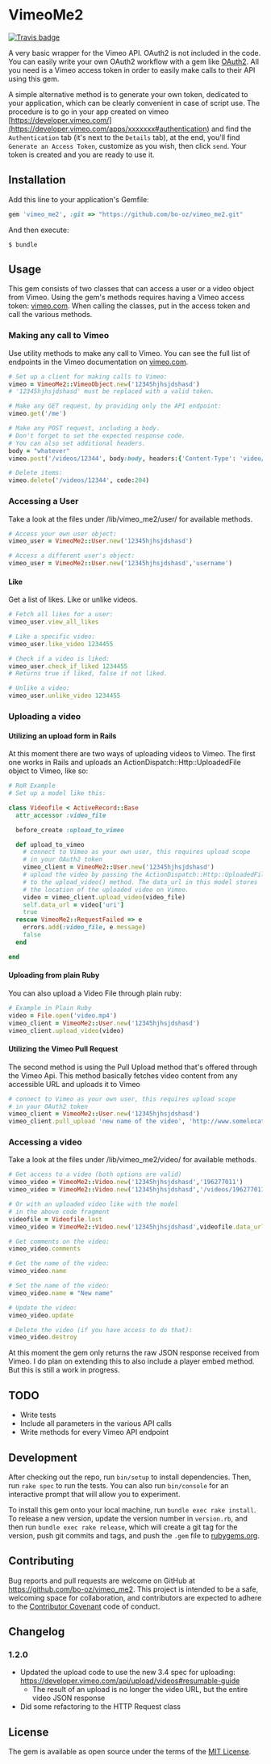 # VimeoMe2

[![Travis badge](https://travis-ci.org/bo-oz/vimeo_me2.svg?branch=master)](https://travis-ci.org/bo-oz/vimeo_me2)

A very basic wrapper for the Vimeo API. OAuth2 is not included in the code. You can easily write your own OAuth2 workflow with a gem like [OAuth2](https://github.com/intridea/oauth2). All you need is a Vimeo access token in order to easily make calls to their API using this gem.

A simple alternative method is to generate your own token, dedicated to your application, which can be clearly convenient in case of script use.
The procedure is to go in your app created on vimeo [https://developer.vimeo.com/](https://developer.vimeo.com/apps/xxxxxxx#authentication) and find the `Authentication` tab (it's next to the `Details` tab),
at the end, you'll find `Generate an Access Token`, customize as you wish, then click `send`. Your token is created and you are ready to use it.

## Installation

Add this line to your application's Gemfile:

```ruby
gem 'vimeo_me2', :git => "https://github.com/bo-oz/vimeo_me2.git"
```

And then execute:

    $ bundle


## Usage

This gem consists of two classes that can access a user or a video object from Vimeo. Using the gem's methods requires having a Vimeo access token: [vimeo.com](https://developer.vimeo.com). When calling the classes, put in the access token and call the various methods.

### Making any call to Vimeo
Use utility methods to make any call to Vimeo. You can see the full list of endpoints in the Vimeo documentation on [vimeo.com](https://developer.vimeo.com).

```ruby
# Set up a client for making calls to Vimeo:
vimeo = VimeoMe2::VimeoObject.new('12345hjhsjdshasd')
# '12345hjhsjdshasd' must be replaced with a valid token.

# Make any GET request, by providing only the API endpoint:
vimeo.get('/me')

# Make any POST request, including a body.
# Don't forget to set the expected response code.
# You can also set additional headers.
body = "whatever"
vimeo.post('/videos/12344', body:body, headers:{'Content-Type': 'video/mp4'}, code:201)

# Delete items:
vimeo.delete('/videos/12344', code:204)

```

### Accessing a User
Take a look at the files under /lib/vimeo_me2/user/ for available methods.

```ruby
# Access your own user object:
vimeo_user = VimeoMe2::User.new('12345hjhsjdshasd')

# Access a different user's object:
vimeo_user = VimeoMe2::User.new('12345hjhsjdshasd','username')
```

#### Like
Get a list of likes. Like or unlike videos.

```ruby
# Fetch all likes for a user:
vimeo_user.view_all_likes

# Like a specific video:
vimeo_user.like_video 1234455

# Check if a video is liked:
vimeo_user.check_if_liked 1234455
# Returns true if liked, false if not liked.

# Unlike a video:
vimeo_user.unlike_video 1234455

```
### Uploading a video
#### Utilizing an upload form in Rails
At this moment there are two ways of uploading videos to Vimeo. The first one works in Rails and uploads an ActionDispatch::Http::UploadedFile object to Vimeo, like so:

```ruby
# RoR Example
# Set up a model like this:

class Videofile < ActiveRecord::Base
  attr_accessor :video_file

  before_create :upload_to_vimeo

  def upload_to_vimeo
    # connect to Vimeo as your own user, this requires upload scope
    # in your OAuth2 token
    vimeo_client = VimeoMe2::User.new('12345hjhsjdshasd')
    # upload the video by passing the ActionDispatch::Http::UploadedFile
    # to the upload_video() method. The data_url in this model stores
    # the location of the uploaded video on Vimeo.
    video = vimeo_client.upload_video(video_file)
    self.data_url = video['uri']
    true
  rescue VimeoMe2::RequestFailed => e
    errors.add(:video_file, e.message)
    false
  end

end
```
#### Uploading from plain Ruby
You can also upload a Video File through plain ruby:

```ruby
# Example in Plain Ruby
video = File.open('video.mp4')
vimeo_client = VimeoMe2::User.new('12345hjhsjdshasd')
vimeo_client.upload_video(video)


```
#### Utilizing the Vimeo Pull Request
The second method is using the Pull Upload method that's offered through the Vimeo Api. This method basically fetches video content from any accessible URL and uploads it to Vimeo

```ruby
# connect to Vimeo as your own user, this requires upload scope
# in your OAuth2 token
vimeo_client = VimeoMe2::User.new('12345hjhsjdshasd')
vimeo_client.pull_upload 'new name of the video', 'http://www.somelocation.com/video_content.mp4'
```

### Accessing a video
Take a look at the files under /lib/vimeo_me2/video/ for available methods.

```ruby
# Get access to a video (both options are valid)
vimeo_video = VimeoMe2::Video.new('12345hjhsjdshasd','196277011')
vimeo_video = VimeoMe2::Video.new('12345hjhsjdshasd','/videos/196277011')

# Or with an uploaded video like with the model
# in the above code fragment
videofile = Videofile.last
vimeo_video = VimeoMe2::Video.new('12345hjhsjdshasd',videofile.data_url)

# Get comments on the video:
vimeo_video.comments

# Get the name of the video:
vimeo_video.name

# Set the name of the video:
vimeo_video.name = "New name"

# Update the video:
vimeo_video.update

# Delete the video (if you have access to do that):
vimeo_video.destroy
```

At this moment the gem only returns the raw JSON response received from Vimeo. I do plan on extending this to also include a player embed method. But this is still a work in progress.

## TODO

* Write tests
* Include all parameters in the various API calls
* Write methods for every Vimeo API endpoint

## Development

After checking out the repo, run `bin/setup` to install dependencies. Then, run `rake spec` to run the tests. You can also run `bin/console` for an interactive prompt that will allow you to experiment.

To install this gem onto your local machine, run `bundle exec rake install`. To release a new version, update the version number in `version.rb`, and then run `bundle exec rake release`, which will create a git tag for the version, push git commits and tags, and push the `.gem` file to [rubygems.org](https://rubygems.org).

## Contributing

Bug reports and pull requests are welcome on GitHub at https://github.com/bo-oz/vimeo_me2. This project is intended to be a safe, welcoming space for collaboration, and contributors are expected to adhere to the [Contributor Covenant](http://contributor-covenant.org) code of conduct.

## Changelog

### 1.2.0
* Updated the upload code to use the new 3.4 spec for uploading: https://developer.vimeo.com/api/upload/videos#resumable-guide
  * The result of an upload is no longer the video URL, but the entire video JSON response
* Did some refactoring to the HTTP Request class


## License

The gem is available as open source under the terms of the [MIT License](http://opensource.org/licenses/MIT).
